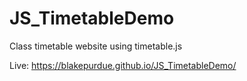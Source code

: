 # JS_TimetableDemo
Class timetable website using timetable.js

Live: https://blakepurdue.github.io/JS_TimetableDemo/

